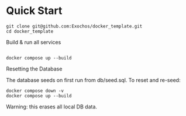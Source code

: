 # Quick Start

```# Clone repo
git clone git@github.com:Exochos/docker_template.git
cd docker_template
```

Build & run all services
```

docker compose up --build
```


Resetting the Database

The database seeds on first run from db/seed.sql.
To reset and re-seed:
```
docker compose down -v
docker compose up --build
```
Warning: this erases all local DB data.
